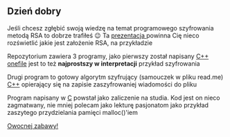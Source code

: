 ## Dzień dobry
<p>Jeśli chcesz zgłębić swoją wiedzę na temat programowego szyfrowania metodą RSA to dobrze trafiłeś 😉 Ta <a href="https://informacja.github.io/RSA/docs"> prezentacja </a> powinna Cię nieco rozświetlić jakie jest założenie RSA, na przykładzie </p>

<p>Repozytorium zawiera 3 programy, jako pierwszy został napisany <a href="./C++ onefile">C++ onefile</a>  jest to też <b>najprostszy w interpretacji</b> przykład szyfrowania</p>

<p>Drugi program to gotowy algorytm szyfrujący (samouczek w pliku read.me) <a href="./C++">C++</a>  opierający się na zapisie zaszyfrowaniej wiadomości do pliku</p>

<p>Program napisany w  <a href="./C">C</a> powstał jako zaliczenie na studia. Kod jest on nieco zagmatwany, nie mniej polecam jako lekturę  pasjonatom jako przykład zaszytego przydzielania pamięci malloc()'iem</p> 

<a href="https://github.com/informacja/RSA/releases">Owocnej zabawy!</a>
